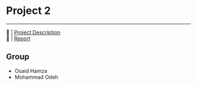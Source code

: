 # Project 2

___________________________________________________________

🔗 | [Project Description](AI_project2.pdf)  <br>
🔗 | [Report](AIReport2.pdf)  <br>


## Group
- Osaid Hamza
- Mohammad Odeh
